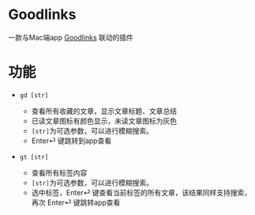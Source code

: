 # Goodlinks

一款与Mac端app [Goodlinks](https://apps.apple.com/us/app/goodlinks/id1474335294) 联动的插件

# 功能
- `gd [str]` 
    - 查看所有收藏的文章，显示文章标题、文章总结
    - 已读文章图标有颜色显示，未读文章图标为灰色
    - `[str]`为可选参数，可以进行模糊搜索。
    - Enter⏎ 键跳转到app查看

- `gt [str]` 
    - 查看所有标签内容
    - `[str]`为可选参数，可以进行模糊搜索。
    - 选中标签，Enter⏎ 键查看当前标签的所有文章，该结果同样支持搜索，再次 Enter⏎ 键跳转app查看
